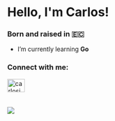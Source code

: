 # Hello, I'm Carlos!
### Born and raised in 🇪🇨</h4>
- I’m currently learning **Go**
  
### Connect with me:
  <a href="https://linkedin.com/in/carlosjperezv" target="blank"><img align="center" src="https://raw.githubusercontent.com/rahuldkjain/github-profile-readme-generator/master/src/images/icons/Social/linked-in-alt.svg" alt="carlosjperezv" height="30" width="40" /></a>
<br>
<br>
<br>
<a href="https://git.io/streak-stats"><img src="https://github-readme-streak-stats.herokuapp.com?user=carlosperez-dev&theme=transparent&mode=weekly&hide_longest_streak=true"/></a>
